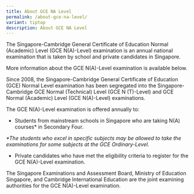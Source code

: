 ```yaml
---
title: About GCE NA Level
permalink: /about-gce-na-level/
variant: tiptap
description: About GCE NA Level
---
```

<p>The Singapore-Cambridge General Certificate of Education Normal (Academic)
Level (GCE N(A)-Level) examination is an annual national examination that
is taken by school and private candidates in Singapore.</p>
<p>More information about the GCE N(A)-Level examination is available below.</p>
<p>Since 2008, the Singapore-Cambridge General Certificate of Education (GCE)
Normal Level examination has been segregated into the Singapore-Cambridge
GCE Normal (Technical) Level (GCE N (T)-Level) and GCE Normal (Academic)
Level (GCE N(A)-Level) examinations.</p>
<p>The GCE N(A)-Level examination is offered annually to:</p>
<ul data-tight="true" class="tight">
<li>
<p>Students from mainstream schools in Singapore who are taking N(A) courses*
in Secondary Four.</p>
</li>
</ul>
<p><em>*The students who excel in specific subjects may be allowed to take the examinations for some subjects at the GCE Ordinary-Level.</em>
</p>
<ul data-tight="true" class="tight">
<li>
<p>Private candidates who have met the eligibility criteria to register for
the GCE N(A)-Level examination.</p>
</li>
</ul>
<p>The Singapore Examinations and Assessment Board, Ministry of Education
Singapore, and Cambridge International Education are the joint examining
authorities for the GCE N(A)-Level examination.</p>
